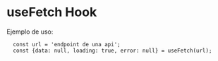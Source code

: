 # useFetch Hook

Ejemplo de uso:
```
  const url = 'endpoint de una api';
  const {data: null, loading: true, error: null} = useFetch(url);
```